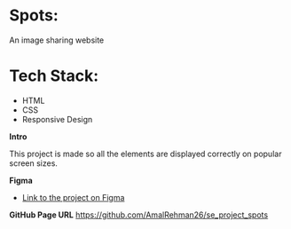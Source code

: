 # Spots:

An image sharing website

# Tech Stack:

- HTML
- CSS
- Responsive Design

**Intro**

This project is made so all the elements are displayed correctly on popular screen sizes.

**Figma**

- [Link to the project on Figma](https://www.figma.com/file/BBNm2bC3lj8QQMHlnqRsga/Sprint-3-Project-%E2%80%94-Spots?type=design&node-id=2%3A60&mode=design&t=afgNFybdorZO6cQo-1)

**GitHub Page URL**
https://github.com/AmalRehman26/se_project_spots

